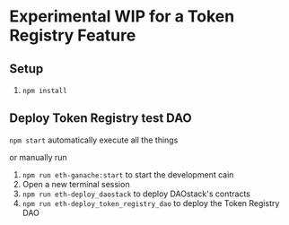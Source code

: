 # Experimental WIP for a Token Registry Feature

## Setup

1. `npm install`

## Deploy Token Registry test DAO

`npm start` automatically execute all the things

or manually run

1. `npm run eth-ganache:start` to start the development cain
2. Open a new terminal session
3. `npm run eth-deploy_daostack` to deploy DAOstack's contracts
4. `npm run eth-deploy_token_registry_dao` to deploy the Token Registry DAO
